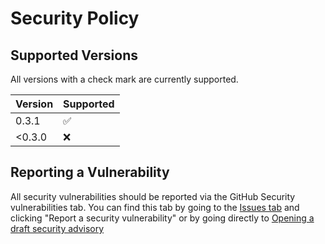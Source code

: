 # Security Policy

## Supported Versions

All versions with a check mark are currently supported.

| Version | Supported          |
| ------- | ------------------ |
| 0.3.1   | :white_check_mark: |
| <0.3.0  | :x:                |

## Reporting a Vulnerability

All security vulnerabilities should be reported via the GitHub Security vulnerabilities tab. You can find this tab by going to the [Issues tab](https://github.com/invernyx/smartcars-3-public-api/issues/new/choose) and clicking "Report a security vulnerability" or by going directly to [Opening a draft security advisory](https://github.com/invernyx/smartcars-3-public-api/security/advisories/new)
